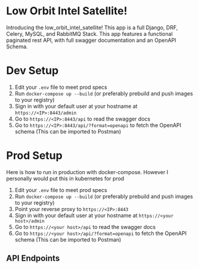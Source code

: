 # Low Orbit Intel Satellite!

Introducing the low_orbit_intel_satellite! This app is a full Django, DRF, Celery, MySQL, and RabbitMQ Stack. This app features a functional paginated rest API, with full swagger documentation and an OpenAPI Schema.

# Dev Setup

1. Edit your `.env` file to meet prod specs
2. Run `docker-compose up --build` (or preferably prebuild and push images to your registry)
4. Sign in with your default user at your hostname at `https://<IP>:8443/admin`
6. Go to `https://<IP>:8443/api` to read the swagger docs
7. Go to `https://<IP>:8443/api/?format=openapi` to fetch the OpenAPI schema (This can be imported to Postman)

# Prod Setup

Here is how to run in production with docker-compose. However I personally would put this in kubernetes for prod

1. Edit your `.env` file to meet prod specs
2. Run `docker-compose up --build` (or preferably prebuild and push images to your registry)
3. Point your reverse proxy to `https://<IP>:8443` 
4. Sign in with your default user at your hostname at `https://<your host>/admin`
6. Go to `https://<your host>/api` to read the swagger docs
7. Go to `https://<your host>/api/?format=openapi` to fetch the OpenAPI schema (This can be imported to Postman)


## API Endpoints
